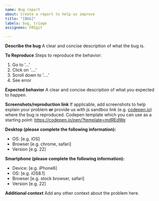 ```yaml
---
name: Bug report
about: Create a report to help us improve
title: "[BUG]"
labels: bug, triage
assignees: FRSgit

---
```


**Describe the bug**
A clear and concise description of what the bug is.

**To Reproduce**
Steps to reproduce the behavior:
1. Go to '...'
2. Click on '....'
3. Scroll down to '....'
4. See error

**Expected behavior**
A clear and concise description of what you expected to happen.

**Screenshots/reproduction link**
If applicable, add screenshots to help explain your problem **or** provide us with js sandbox link (e.g. [codepen.io](https://codepen.io)) where the bug is reproduced.
Codepen template which you can use as a starting point: https://codepen.io/pen/?template=mdREdWe

**Desktop (please complete the following information):**
 - OS: [e.g. iOS]
 - Browser [e.g. chrome, safari]
 - Version [e.g. 22]

**Smartphone (please complete the following information):**
 - Device: [e.g. iPhone6]
 - OS: [e.g. iOS8.1]
 - Browser [e.g. stock browser, safari]
 - Version [e.g. 22]

**Additional context**
Add any other context about the problem here.
